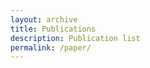 ```yaml
---
layout: archive
title: Publications
description: Publication list
permalink: /paper/
---
```


<!-- Content here would shop up above your list of posts -->
